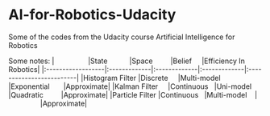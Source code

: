 # AI-for-Robotics-Udacity
Some of the codes from the Udacity course Artificial Intelligence for Robotics

Some notes:
|	                  |State           |Space	         |Belief	      |Efficiency	In Robotics|
|:------------------|:-------------|:-------------|:-------------|:-------------------------|
|Histogram Filter	 |Discrete	     |Multi-model	   |Exponential	       |Approximate|
|Kalman Filter	     |Continuous	    |Uni-model	      |Quadratic	         |Approximate|
|Particle Filter	  |Continuous	   |Multi-model	    |                   |Approximate|
